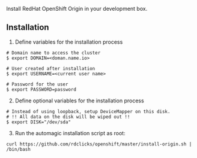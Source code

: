 Install RedHat OpenShift Origin in your development box.

## Installation

1. Define variables for the installation process

```
# Domain name to access the cluster
$ export DOMAIN=<doman.name.io>

# User created after installation
$ export USERNAME=<current user name>

# Password for the user
$ export PASSWORD=password
```

2. Define optional variables for the installation process

```
# Instead of using loopback, setup DeviceMapper on this disk.
# !! All data on the disk will be wiped out !!
$ export DISK="/dev/sda"
```

3. Run the automagic installation script as root:

```
curl https://github.com/rdclicks/openshift/master/install-origin.sh | /bin/bash
```
